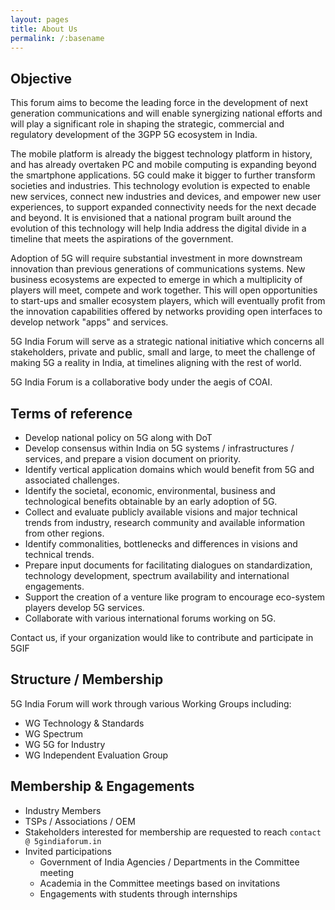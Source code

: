 ```yaml
---
layout: pages
title: About Us
permalink: /:basename
---
```


## Objective

This forum aims to become the leading force in the development of next generation communications and will enable synergizing national efforts and will play a significant role in shaping the strategic, commercial and regulatory development of the 3GPP 5G ecosystem in India.

The mobile platform is already the biggest technology platform in history, and has already overtaken PC and mobile computing is expanding beyond the smartphone applications. 5G could make it bigger to further transform societies and industries. This technology evolution is expected to enable new services, connect new industries and devices, and empower new user experiences, to support expanded connectivity needs for the next decade and beyond. It is envisioned that a national program built around the evolution of this technology will help India address the digital divide in a timeline that meets the aspirations of the government.

Adoption of 5G will require substantial investment in more downstream innovation than previous generations of communications systems. New business ecosystems are expected to emerge in which a multiplicity of players will meet, compete and work together. This will open opportunities to start-ups and smaller ecosystem players, which will eventually profit from the innovation capabilities offered by networks providing open interfaces to develop network "apps" and services.

5G India Forum will serve as a strategic national initiative which concerns all stakeholders, private and public, small and large, to meet the challenge of making 5G a reality in India, at timelines aligning with the rest of world.

5G India Forum is a collaborative body under the aegis of COAI.

## Terms of reference

- Develop national policy on 5G along with DoT
- Develop consensus within India on 5G systems / infrastructures / services, and prepare a vision document on priority.
- Identify vertical application domains which would benefit from 5G and associated challenges.
- Identify the societal, economic, environmental, business and technological benefits obtainable by an early adoption of 5G.
- Collect and evaluate publicly available visions and major technical trends from industry, research community and available information from other regions.
- Identify commonalities, bottlenecks and differences in visions and technical trends.
- Prepare input documents for facilitating dialogues on standardization, technology development, spectrum availability and international engagements.
- Support the creation of a venture like program to encourage eco-system players develop 5G services.
- Collaborate with various international forums working on 5G.

Contact us, if your organization would like to contribute and participate in 5GIF

## Structure / Membership

5G India Forum will work through various Working Groups including:

- WG Technology & Standards
- WG Spectrum
- WG 5G for Industry
- WG Independent Evaluation Group

## Membership & Engagements

- Industry Members
- TSPs / Associations / OEM
- Stakeholders interested for membership are requested to reach `contact @ 5gindiaforum.in`
- Invited participations
  - Government of India Agencies / Departments in the Committee meeting
  - Academia in the Committee meetings based on invitations
  - Engagements with students through internships

